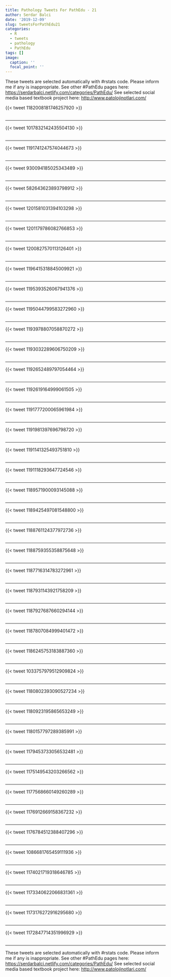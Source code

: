 ```yaml
---
title: Pathology Tweets For PathEdu - 21
author: Serdar Balci
date: '2019-12-09'
slug: tweetsForPathEdu21
categories:
  - R
  - tweets
  - pathology
  - PathEdu
tags: []
image:
  caption: ''
  focal_point: ''
---
```



These tweets are selected automatically with #rstats code. Please inform me if any is inappropriate.
See other #PathEdu pages here: https://serdarbalci.netlify.com/categories/PathEdu/ 
See selected social media based textbook project here: http://www.patolojinotlari.com/

{{< tweet 1182008181746257920 >}}
<br>
<br>
<hr>
{{< tweet 1017832142435504130 >}}
<br>
<br>
<hr>
{{< tweet 1191741247574044673 >}}
<br>
<br>
<hr>
{{< tweet 930094185025343489 >}}
<br>
<br>
<hr>
{{< tweet 582643623893798912 >}}
<br>
<br>
<hr>
{{< tweet 1201581031394103298 >}}
<br>
<br>
<hr>
{{< tweet 1201179786082766853 >}}
<br>
<br>
<hr>
{{< tweet 1200827570113126401 >}}
<br>
<br>
<hr>
{{< tweet 1196415318845009921 >}}
<br>
<br>
<hr>
{{< tweet 1195393526067941376 >}}
<br>
<br>
<hr>
{{< tweet 1195044799583272960 >}}
<br>
<br>
<hr>
{{< tweet 1193978807058870272 >}}
<br>
<br>
<hr>
{{< tweet 1193032289606750209 >}}
<br>
<br>
<hr>
{{< tweet 1192652489797054464 >}}
<br>
<br>
<hr>
{{< tweet 1192619164999061505 >}}
<br>
<br>
<hr>
{{< tweet 1191777200065961984 >}}
<br>
<br>
<hr>
{{< tweet 1191981397696798720 >}}
<br>
<br>
<hr>
{{< tweet 1191141325493751810 >}}
<br>
<br>
<hr>
{{< tweet 1191118293647724546 >}}
<br>
<br>
<hr>
{{< tweet 1189571900093145088 >}}
<br>
<br>
<hr>
{{< tweet 1189425497081548800 >}}
<br>
<br>
<hr>
{{< tweet 1188761124377972736 >}}
<br>
<br>
<hr>
{{< tweet 1188759355358875648 >}}
<br>
<br>
<hr>
{{< tweet 1187716314783272961 >}}
<br>
<br>
<hr>
{{< tweet 1187931143921758209 >}}
<br>
<br>
<hr>
{{< tweet 1187927687660294144 >}}
<br>
<br>
<hr>
{{< tweet 1187807084999401472 >}}
<br>
<br>
<hr>
{{< tweet 1186245753183887360 >}}
<br>
<br>
<hr>
{{< tweet 1033757979512909824 >}}
<br>
<br>
<hr>
{{< tweet 1180802393090527234 >}}
<br>
<br>
<hr>
{{< tweet 1180923195865653249 >}}
<br>
<br>
<hr>
{{< tweet 1180157797289385991 >}}
<br>
<br>
<hr>
{{< tweet 1179453733056532481 >}}
<br>
<br>
<hr>
{{< tweet 1175149543203266562 >}}
<br>
<br>
<hr>
{{< tweet 1177568660149260289 >}}
<br>
<br>
<hr>
{{< tweet 1176912669158367232 >}}
<br>
<br>
<hr>
{{< tweet 1176784512388407296 >}}
<br>
<br>
<hr>
{{< tweet 1086681765459111936 >}}
<br>
<br>
<hr>
{{< tweet 1174021719318646785 >}}
<br>
<br>
<hr>
{{< tweet 1173340622066831361 >}}
<br>
<br>
<hr>
{{< tweet 1173176272916295680 >}}
<br>
<br>
<hr>
{{< tweet 1172847714351996929 >}}
<br>
<br>
<hr>


These tweets are selected automatically with #rstats code. Please inform me if any is inappropriate.
See other #PathEdu pages here: https://serdarbalci.netlify.com/categories/PathEdu/ 
See selected social media based textbook project here: http://www.patolojinotlari.com/
